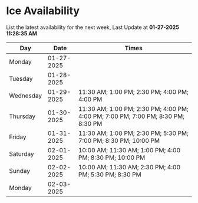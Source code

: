 # Ice Availability

List the latest availability for the next week, Last Update at **01-27-2025 11:28:35 AM**

| Day         | Date        | Times       |
| ----------- | ----------- | ----------- |
|Monday|01-27-2025||
|Tuesday|01-28-2025||
|Wednesday|01-29-2025|11:30 AM; 1:00 PM; 2:30 PM; 4:00 PM; 4:00 PM|
|Thursday|01-30-2025|11:30 AM; 1:00 PM; 2:30 PM; 4:00 PM; 4:00 PM; 7:00 PM; 7:00 PM; 8:30 PM; 8:30 PM|
|Friday|01-31-2025|11:30 AM; 1:00 PM; 2:30 PM; 5:30 PM; 7:00 PM; 8:30 PM; 10:00 PM|
|Saturday|02-01-2025|10:00 AM; 11:30 AM; 1:00 PM; 4:00 PM; 8:30 PM; 10:00 PM|
|Sunday|02-02-2025|10:00 AM; 11:30 AM; 2:30 PM; 4:00 PM; 5:30 PM; 8:30 PM|
|Monday|02-03-2025||
